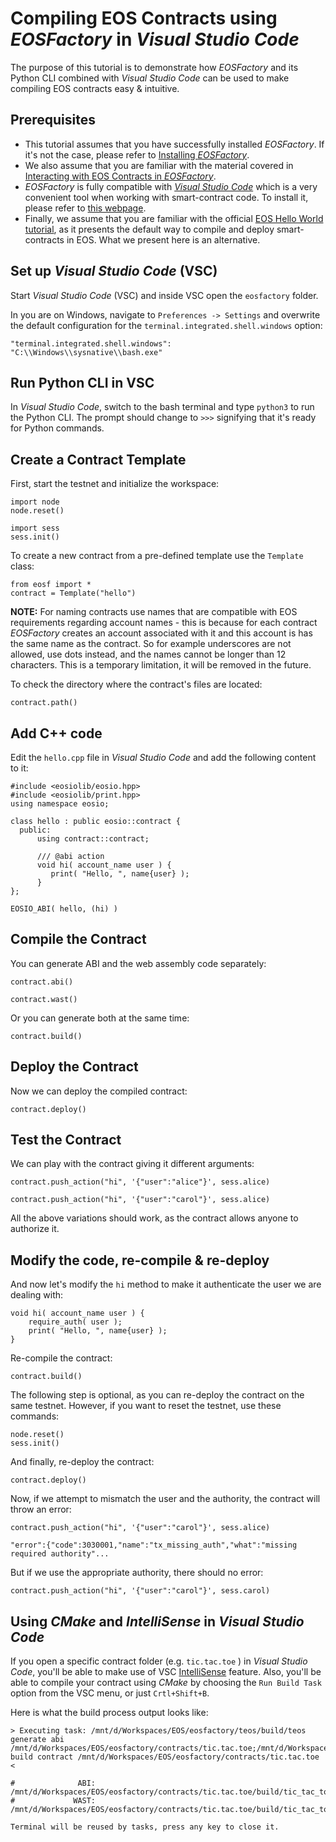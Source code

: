# Compiling EOS Contracts using *EOSFactory* in *Visual Studio Code*

The purpose of this tutorial is to demonstrate how *EOSFactory* and its Python CLI combined with *Visual Studio Code* can be used to make compiling EOS contracts easy & intuitive. 

## Prerequisites

* This tutorial assumes that you have successfully installed *EOSFactory*. If it's not the case, please refer to [Installing *EOSFactory*](01.InstallingEOSFactory.html).
* We also assume that you are familiar with the material covered in [Interacting with EOS Contracts in *EOSFactory*](02.InteractingWithEOSContractsInEOSFactory.html).
* *EOSFactory* is fully compatible with [*Visual Studio Code*](https://code.visualstudio.com) which is a very convenient tool when working with smart-contract code. To install it, please refer to [this webpage](https://code.visualstudio.com/download).
* Finally, we assume that you are familiar with the official [EOS Hello World tutorial](https://github.com/EOSIO/eos/wiki/Tutorial-Hello-World-Contract), as it presents the default way to compile and deploy smart-contracts in EOS. What we present here is an alternative.

## Set up *Visual Studio Code* (VSC)

Start *Visual Studio Code* (VSC) and inside VSC open the `eosfactory` folder.

In you are on Windows, navigate to `Preferences -> Settings` and overwrite the default configuration for the `terminal.integrated.shell.windows` option:

```
"terminal.integrated.shell.windows": "C:\\Windows\\sysnative\\bash.exe"
```

## Run Python CLI in VSC

In *Visual Studio Code*, switch to the bash terminal and type `python3` to run the Python CLI. The prompt should change to `>>>` signifying that it's ready for Python commands.

## Create a Contract Template

First, start the testnet and initialize the workspace:

```
import node
node.reset()
```

```
import sess
sess.init()
```

To create a new contract from a pre-defined template use the `Template` class:

```
from eosf import *
contract = Template("hello")
```

**NOTE:**  For naming contracts use names that are compatible with EOS requirements regarding account names - this is because for each contract *EOSFactory* creates an account associated with it and this account is has the same name as the contract. So for example underscores are not allowed, use dots instead, and the names cannot be longer than 12 characters. This is a temporary limitation, it will be removed in the future.

To check the directory where the contract's files are located:

```
contract.path()
```

## Add C++ code

Edit the `hello.cpp` file in *Visual Studio Code* and add the following content to it:

```
#include <eosiolib/eosio.hpp>
#include <eosiolib/print.hpp>
using namespace eosio;

class hello : public eosio::contract {
  public:
      using contract::contract;

      /// @abi action 
      void hi( account_name user ) {
         print( "Hello, ", name{user} );
      }
};

EOSIO_ABI( hello, (hi) )
```

## Compile the Contract

You can generate ABI and the web assembly code separately:

```
contract.abi()
```

```
contract.wast()
```

Or you can generate both at the same time:

```
contract.build()
```

## Deploy the Contract

Now we can deploy the compiled contract:

```
contract.deploy()
```

## Test the Contract

We can play with the contract giving it different arguments:

```
contract.push_action("hi", '{"user":"alice"}', sess.alice)
```

```
contract.push_action("hi", '{"user":"carol"}', sess.alice)
```

All the above variations should work, as the contract allows anyone to authorize it.

## Modify the code, re-compile & re-deploy

And now let's modify the `hi` method to make it authenticate the user we are dealing with:

```
void hi( account_name user ) {
	require_auth( user );
	print( "Hello, ", name{user} );
}
```

Re-compile the contract:

```
contract.build()
```

The following step is optional, as you can re-deploy the contract on the same testnet. However, if you want to reset the testnet, use these commands:

```
node.reset()
sess.init()
```

And finally, re-deploy the contract:

```
contract.deploy()
```

Now, if we attempt to mismatch the user and the authority, the contract will throw an error:

```
contract.push_action("hi", '{"user":"carol"}', sess.alice)
```

```
"error":{"code":3030001,"name":"tx_missing_auth","what":"missing required authority"...
```

But if we use the appropriate authority, there should no error:

```
contract.push_action("hi", '{"user":"carol"}', sess.carol)
```

## Using *CMake* and *IntelliSense* in *Visual Studio Code*

If you open a specific contract folder (e.g. `tic.tac.toe` ) in *Visual Studio Code*, you'll be able to make use of VSC [IntelliSense](https://code.visualstudio.com/docs/editor/intellisense) feature. Also, you'll be able to compile your contract using *CMake* by choosing the `Run Build Task` option from the VSC menu, or just `Crtl+Shift+B`.

Here is what the build process output looks like:

```
> Executing task: /mnt/d/Workspaces/EOS/eosfactory/teos/build/teos generate abi /mnt/d/Workspaces/EOS/eosfactory/contracts/tic.tac.toe;/mnt/d/Workspaces/EOS/eosfactory/teos/build/teos build contract /mnt/d/Workspaces/EOS/eosfactory/contracts/tic.tac.toe <

#              ABI: /mnt/d/Workspaces/EOS/eosfactory/contracts/tic.tac.toe/build/tic_tac_toe.abi
#             WAST: /mnt/d/Workspaces/EOS/eosfactory/contracts/tic.tac.toe/build/tic_tac_toe.wast

Terminal will be reused by tasks, press any key to close it.
```

